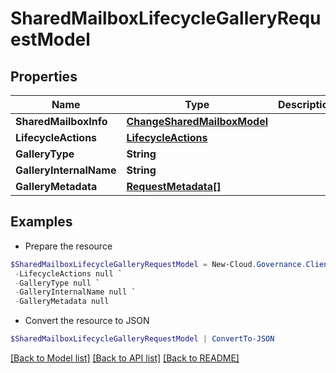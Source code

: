 # SharedMailboxLifecycleGalleryRequestModel
## Properties

Name | Type | Description | Notes
------------ | ------------- | ------------- | -------------
**SharedMailboxInfo** | [**ChangeSharedMailboxModel**](ChangeSharedMailboxModel.md) |  | [optional] 
**LifecycleActions** | [**LifecycleActions**](LifecycleActions.md) |  | [optional] 
**GalleryType** | **String** |  | [optional] 
**GalleryInternalName** | **String** |  | [optional] 
**GalleryMetadata** | [**RequestMetadata[]**](RequestMetadata.md) |  | [optional] 

## Examples

- Prepare the resource
```powershell
$SharedMailboxLifecycleGalleryRequestModel = New-Cloud.Governance.ClientSharedMailboxLifecycleGalleryRequestModel  -SharedMailboxInfo null `
 -LifecycleActions null `
 -GalleryType null `
 -GalleryInternalName null `
 -GalleryMetadata null
```

- Convert the resource to JSON
```powershell
$SharedMailboxLifecycleGalleryRequestModel | ConvertTo-JSON
```

[[Back to Model list]](../README.md#documentation-for-models) [[Back to API list]](../README.md#documentation-for-api-endpoints) [[Back to README]](../README.md)

